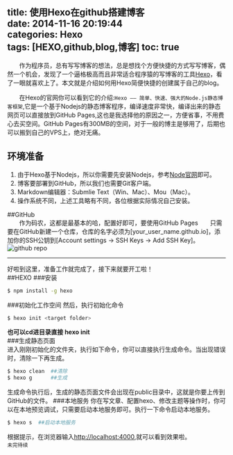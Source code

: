 title: 使用Hexo在github搭建博客  
date: 2014-11-16 20:19:44  
categories: Hexo  
tags: [HEXO,github,blog,博客] 
toc: true 
---
&#160; &#160; &#160; &#160;作为程序员，总有写写博客的想法，总是想找个方便快捷的方式写写博客，偶然一个机会，发现了一个逼格极高而且非常适合程序猿的写博客的工具[Hexo](http://hexo.io/)，看了一眼就喜欢上了。本文就是介绍如何用Hexo简便快捷的创建属于自己的blog。  
<!--more--> 
&#160; &#160; &#160; &#160;在Hexo的官网你可以看到它的介绍:`Hexo —— 简单、快速、强大的Node.js静态博客框架`,它是一个基于Nodejs的静态博客程序，编译速度非常快，编译出来的静态网页可以直接放到GitHub Pages,这也是我选择他的原因之一，方便省事，不用费心去买空间。GitHub Pages有300MB的空间，对于一般的博主是够用了，后期也可以搬到自己的VPS上，绝对无痛。 
## 环境准备
1. 由于Hexo基于Nodejs，所以你需要先安装Nodejs，参考[Node官网](http://nodejs.org/)即可。
2. 博客要部署到GitHub，所以我们也需要Git客户端。
3. Markdown编辑器：Submlie Text（Win、Mac）、Mou（Mac）。
4. 操作系统不同，上述工具略有不同，各位根据实际情况自己安装。  

##GitHub  
&#160; &#160; &#160; &#160;作为码农，这都是最基本的哈，配置好即可，要使用GitHub Pages&#160; &#160; &#160; &#160;只需要在GitHub新建一个仓库，仓库的名字必须为[your_user_name.github.io]，添加你的SSH公钥到[Account settings -> SSH Keys -> Add SSH Key]。  
![github repo](http://libotony.qiniudn.com/QQ20141116-1.png)  
***  
好啦到这里，准备工作就完成了，接下来就要开工啦！  
##HEXO
###安装
``` bash
$ npm install -g hexo
```
###初始化工作空间
然后，执行初始化命令  
``` bash
$ hexo init <target folder>
```  
**也可以cd进目录直接 hexo init**  
###生成静态页面  
进入刚刚初始化的文件夹，执行如下命令，你可以直接执行生成命令。当出现错误时，清除一下再生成。  
``` bash
$ hexo clean  ##清除
$ hexo g      ##生成
```  
生成命令执行后，生成的静态页面文件会出现在public目录中，这就是你要上传到GitHub的文件。
###本地服务
你在写文章、配置hexo、修改主题等操作时，你可以在本地预览调试，只需要启动本地服务即可。执行一下命令启动本地服务。  
``` bash
$ hexo s  ##启动本地服务
```
根据提示，在浏览器输入[http://localhost:4000](http://localhost:4000),就可以看到效果啦。  
`未完待续`




